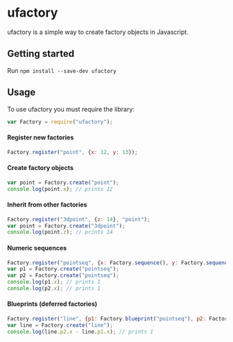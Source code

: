 # ufactory

ufactory is a simple way to create factory objects in Javascript.

## Getting started

Run `npm install --save-dev ufactory`

## Usage

To use ufactory you must require the library:

```js
var Factory = require("ufactory");
```


#### Register new factories

```js
Factory.register("point", {x: 12, y: 13});
```

#### Create factory objects
```js
var point = Factory.create("point");
console.log(point.x); // prints 12
```

#### Inherit from other factories

```js
Factory.register("3dpoint", {z: 14}, "point");
var point = Factory.create("3dpoint");
console.log(point.z); // prints 14
```

#### Numeric sequences

```js
Factory.register("pointseq", {x: Factory.sequence(), y: Factory.sequence()});
var p1 = Factory.create("pointseq");
var p2 = Factory.create("pointseq");
console.log(p1.x); // prints 1
console.log(p2.x); // prints 1
```

#### Blueprints (deferred factories)

```js
Factory.register("line", {p1: Factory.blueprint("pointseq"), p2: Factory.blueprint("pointseq")});
var line = Factory.create("line");
console.log(line.p2.x - line.p1.x); // prints 1
```
